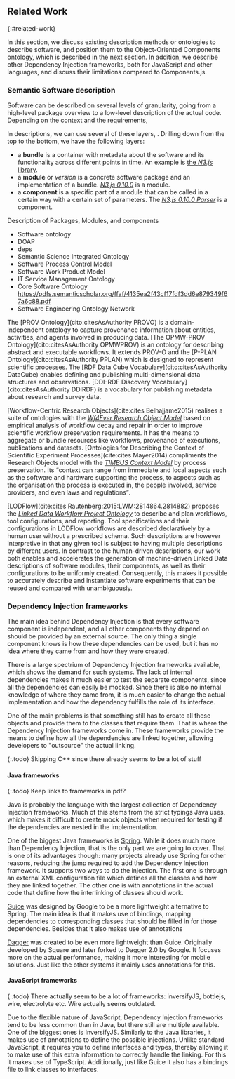 ## Related Work
{:#related-work}

In this section, we discuss existing description methods or ontologies to describe software, 
and position them to the Object-Oriented Components ontology, which is described in the next section.
In addition, we describe other Dependency Injection frameworks, both for JavaScript and other languages,
and discuss their limitations compared to Components.js.

### Semantic Software description

Software can be described on several levels of granularity,
going from a high-level package overview to a low-level description of the actual code.
Depending on the context and the requirements,

In descriptions, we can use several of these layers,
.
Drilling down from the top to the bottom, we have the following layers:
 
- a **bundle** is a container
 with metadata about the software and its functionality
 across different points in time.
 An example is [the *N3.js* library](https://linkedsoftwaredependencies.org/bundles/npm/n3).
 - a **module** or *version* is a concrete software package
 and an implementation of a bundle.
 [*N3.js 0.10.0*](https://linkedsoftwaredependencies.org/bundles/npm/n3/0.10.0) is a module.
 - a **component** is a specific part of a module 
 that can be called in a certain way with a certain set of parameters.
 The [*N3.js 0.10.0 Parser*](https://github.com/RubenVerborgh/N3.js/blob/v0.10.0/lib/N3Parser.js) is a component.


Description of Packages, Modules, and components

- Software ontology
- DOAP
- deps
- Semantic Science Integrated Ontology
- Software Process Control Model
- Software Work Product Model
- IT Service Management Ontology
- Core Software Ontology https://pdfs.semanticscholar.org/ffaf/4135ea2f43cf17fdf3dd6e879349f67a6c88.pdf
- Software Engineering Ontology Network

The [PROV Ontology](cito:citesAsAuthority PROVO) is a domain-independent ontology to capture provenance information about entities, activities, and agents involved in producing data. [The OPMW-PROV Ontology](cito:citesAsAuthority OPMWPROV) is an ontology for describing abstract and executable workflows. It extends PROV-O and the [P-PLAN Ontology](cito:citesAsAuthority PPLAN) which is designed to represent scientific processes. The [RDF Data Cube Vocabulary](cito:citesAsAuthority DataCube) enables defining and publishing multi-dimensional data structures and observations.
[DDI-RDF Discovery Vocabulary](cito:citesAsAuthority DDIRDF) is a vocabulary for publishing metadata about research and survey data.

[Workflow-Centric Research Objects](cite:cites Belhajjame2015) realises a suite of ontologies with the <cite><a href="https://w3id.org/ro/">Wf4Ever Research Object Model</a></cite> based on empirical analysis of workflow decay and repair in order to improve scientific workflow preservation requirements. It has the means to aggregate or bundle resources like workflows, provenance of executions, publications and datasets. [Ontologies for Describing the Context of Scientific Experiment Processes](cite:cites Mayer2014) compliments the Research Objects model with the <cite><a href="http://www.timbusproject.net/portal/publications/ontologies/">TIMBUS Context Model</a></cite> by process preservation. Its <q>context can range from immediate and local aspects such as the software and hardware supporting the process, to aspects such as the organisation the process is executed in, the people involved, service providers, and even laws and regulations</q>.

[LODFlow](cite:cites Rautenberg:2015:LWM:2814864.2814882) proposes the <cite><a href="https://github.com/AKSW/ldwpo">Linked Data Workflow Project Ontology</a></cite> to describe and plan workflows, tool configurations, and reporting.
Tool specifications and their configurations in LODFlow workflows are described declaratively by a human user without a prescribed schema.
Such descriptions are however interpretive in that any given tool is subject to having multiple descriptions by different users.
In contrast to the human-driven descriptions, our work both enables and accelerates the generation of machine-driven Linked Data descriptions of software modules, their components, as well as their configurations to be uniformly created.
Consequently, this makes it possible to accurately describe and instantiate software experiments that can be reused and compared with unambiguously.

### Dependency Injection frameworks
The main idea behind Dependency Injection is that every software component is independent,
and all other components they depend on should be provided by an external source.
The only thing a single component knows is how these dependencies can be used,
but it has no idea where they came from and how they were created.

There is a large spectrium of Dependency Injection frameworks available,
which shows the demand for such systems.
The lack of internal dependencies makes it much easier to test the separate components,
since all the dependencies can easily be mocked.
Since there is also no internal knowledge of where they came from,
it is much easier to change the actual implementation and how the dependency fulfills the role of its interface.

One of the main problems is that something still has to create all these objects
and provide them to the classes that require them.
That is where the Dependency Injection frameworks come in.
These frameworks provide the means to define how all the dependencies are linked together,
allowing developers to "outsource" the actual linking.

{:.todo}
Skipping C++ since there already seems to be a lot of stuff

#### Java frameworks

{:.todo}
Keep links to frameworks in pdf?

Java is probably the language with the largest collection of Dependency Injection frameworks.
Much of this stems from the strict typings Java uses,
which makes it difficult to create mock objects when required for testing
if the dependencies are nested in the implementation.

One of the biggest Java frameworks is [Spring](https://spring.io/).
While it does much more than Dependency Injection,
that is the only part we are going to cover.
That is one of its advantages though:
many projects already use Spring for other reasons,
reducing the jump required to add the Dependency Injection framework.
It supports two ways to do the injection.
The first one is through an external XML configuration file
which defines all the classes and how they are linked together.
The other one is with annotations in the actual code
that define how the interlinking of classes should work.

[Guice](https://github.com/google/guice) was designed by Google
to be a more lightweight alternative to Spring.
The main idea is that it makes use of bindings,
mapping dependencies to corresponding classes that should be filled in for those dependencies.
Besides that it also makes use of annotations

[Dagger](https://github.com/google/dagger) was created to be even more lightweight than Guice.
Originally developed by Square and later forked to Dagger 2.0 by Google.
It focuses more on the actual performance,
making it more interesting for mobile solutions.
Just like the other systems it mainly uses annotations for this.

#### JavaScript frameworks

{:.todo}
There actually seem to be a lot of frameworks: inversifyJS, bottlejs, wire, electrolyte etc.
Wire actually seems outdated.

Due to the flexible nature of JavaScript,
Dependency Injection frameworks tend to be less common than in Java,
but there still are multiple available.
One of the biggest ones is InversifyJS.
Similarly to the Java libraries,
it makes use of annotations to define the possible injections.
Unlike standard JavaScript,
it requires you to define interfaces and types,
thereby allowing it to make use of this extra information to correctly handle the linking.
For this it makes use of TypeScript.
Additionally, just like Guice it also has a bindings file to link classes to interfaces.
